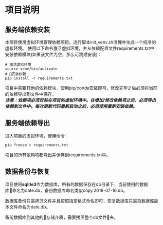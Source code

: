 # 项目说明

## 服务端依赖安装
本项目使用虚拟环境管理依赖项目。运行脚本init_venv.sh清理并生成一个纯净的虚拟环境。
使用以下命令激活虚拟环境，并从依赖配置文件requirements.txt中安装依赖模块(如果该文件为空，那么可跳过安装)： 
```
# 激活虚拟环境
source venv/bin/activate
# 安装依赖
pip install -r requirements.txt
```  
项目中需要其他的依赖模块，使用pip/conda安装即可，修改完毕之后必须将当前的依赖导出到文件中保存。  
***注意：依赖项必须安装在项目的虚拟环境中。在增加/修改依赖项之后，必须导出依赖到文件中。每次更新代码重新启动之前，必须使用重新安装依赖。***

## 服务端依赖导出
进入项目的虚拟环境，使用命令：  
```
pip freeze > requirements.txt
```
项目的所有依赖项都导出并保存到requirements.txt中。  

## 数据备份与恢复

项目使用**sqlite3**作为数据库，所有的数据保存在db目录下，当前使用的数据库命名为date.db，备份数据库命名类似copy.2018-07-16.db。  

数据库备份只需拷贝文件并且按照指定格式命名即可，恢复数据库只需将数据库副本文件命名为date.db。  

备份数据库到其他的存储介质，需要拷贝整个db文件夹。